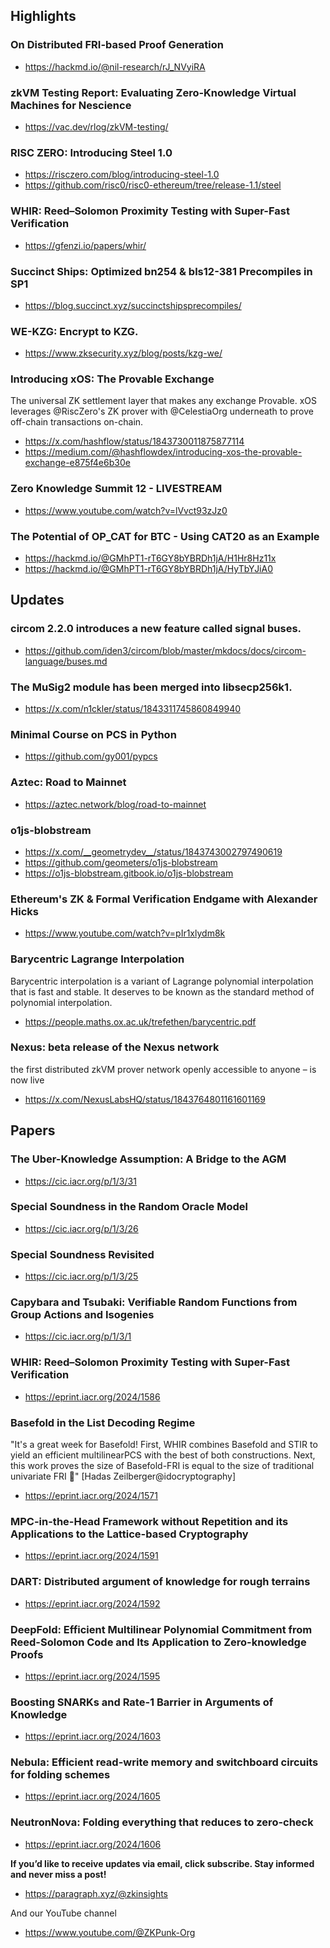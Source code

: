 ## Highlights
### On Distributed FRI-based Proof Generation
- <https://hackmd.io/@nil-research/rJ_NVyiRA>

### zkVM Testing Report: Evaluating Zero-Knowledge Virtual Machines for Nescience
- <https://vac.dev/rlog/zkVM-testing/>
### RISC ZERO: Introducing Steel 1.0
- <https://risczero.com/blog/introducing-steel-1.0>
- <https://github.com/risc0/risc0-ethereum/tree/release-1.1/steel>

### WHIR: Reed–Solomon Proximity Testing with Super-Fast Verification
- <https://gfenzi.io/papers/whir/>
### Succinct Ships: Optimized bn254 & bls12-381 Precompiles in SP1
- <https://blog.succinct.xyz/succinctshipsprecompiles/>
### WE-KZG: Encrypt to KZG.
- <https://www.zksecurity.xyz/blog/posts/kzg-we/>
### Introducing xOS: The Provable Exchange
The universal ZK settlement layer that makes any exchange Provable. xOS leverages 
@RiscZero's ZK prover with @CelestiaOrg underneath to prove off-chain transactions on-chain.
- <https://x.com/hashflow/status/1843730011875877114>
- <https://medium.com/@hashflowdex/introducing-xos-the-provable-exchange-e875f4e6b30e>
### Zero Knowledge Summit 12 - LIVESTREAM
- <https://www.youtube.com/watch?v=lVvct93zJz0>
### The Potential of OP_CAT for BTC - Using CAT20 as an Example
- <https://hackmd.io/@GMhPT1-rT6GY8bYBRDh1jA/H1Hr8Hz11x>
- <https://hackmd.io/@GMhPT1-rT6GY8bYBRDh1jA/HyTbYJiA0>
## Updates
### circom 2.2.0 introduces a new feature called signal buses.
- <https://github.com/iden3/circom/blob/master/mkdocs/docs/circom-language/buses.md>
### The MuSig2 module has been merged into libsecp256k1.
- <https://x.com/n1ckler/status/1843311745860849940>
### Minimal Course on PCS in Python
- <https://github.com/gy001/pypcs>
### Aztec: Road to Mainnet
- <https://aztec.network/blog/road-to-mainnet>
### o1js-blobstream
- <https://x.com/__geometrydev__/status/1843743002797490619>
- <https://github.com/geometers/o1js-blobstream>
- <https://o1js-blobstream.gitbook.io/o1js-blobstream>
### Ethereum's ZK & Formal Verification Endgame with Alexander Hicks
- <https://www.youtube.com/watch?v=pIr1xlydm8k>
### Barycentric Lagrange Interpolation
Barycentric interpolation is a variant of Lagrange polynomial interpolation that is fast and stable. It deserves to be known as the standard method of polynomial interpolation.
- <https://people.maths.ox.ac.uk/trefethen/barycentric.pdf>
### Nexus: beta release of the Nexus network
the first distributed zkVM prover network openly accessible to anyone – is now live
- <https://x.com/NexusLabsHQ/status/1843764801161601169>

## Papers
### The Uber-Knowledge Assumption: A Bridge to the AGM
- <https://cic.iacr.org/p/1/3/31>
### Special Soundness in the Random Oracle Model
- <https://cic.iacr.org/p/1/3/26>
### Special Soundness Revisited
- <https://cic.iacr.org/p/1/3/25>
### Capybara and Tsubaki: Verifiable Random Functions from Group Actions and Isogenies
- <https://cic.iacr.org/p/1/3/1>
### WHIR: Reed–Solomon Proximity Testing with Super-Fast Verification
- <https://eprint.iacr.org/2024/1586>
### Basefold in the List Decoding Regime
"It's a great week for Basefold! First, WHIR combines Basefold and STIR to yield an efficient multilinearPCS with the best of both constructions. Next, this work proves the size of Basefold-FRI is equal to the size of traditional univariate FRI 🎉" [Hadas Zeilberger@idocryptography]
- <https://eprint.iacr.org/2024/1571>
### MPC-in-the-Head Framework without Repetition and its Applications to the Lattice-based Cryptography
- <https://eprint.iacr.org/2024/1591>
### DART: Distributed argument of knowledge for rough terrains
- <https://eprint.iacr.org/2024/1592>
### DeepFold: Efficient Multilinear Polynomial Commitment from Reed-Solomon Code and Its Application to Zero-knowledge Proofs
- <https://eprint.iacr.org/2024/1595>
### Boosting SNARKs and Rate-1 Barrier in Arguments of Knowledge
- <https://eprint.iacr.org/2024/1603>
### Nebula: Efficient read-write memory and switchboard circuits for folding schemes
- <https://eprint.iacr.org/2024/1605>
### NeutronNova: Folding everything that reduces to zero-check
- <https://eprint.iacr.org/2024/1606>

**If you’d like to receive updates via email, click subscribe. Stay informed and never miss a post!**

- <https://paragraph.xyz/@zkinsights>

And our YouTube channel
- <https://www.youtube.com/@ZKPunk-Org>

